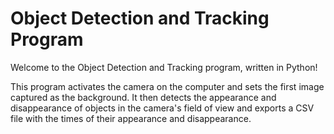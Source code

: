 # Object Detection and Tracking Program

Welcome to the Object Detection and Tracking program, written in Python!

This program activates the camera on the computer and sets the first image captured as the background. It then detects the appearance and disappearance of objects in the camera's field of view and exports a CSV file with the times of their appearance and disappearance.
